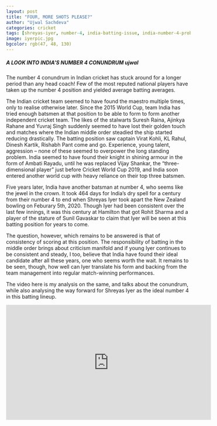 ```yaml
---
layout: post
title: "FOUR, MORE SHOTS PLEASE?"
author: "Ujwal Sachdeva"
categories: cricket
tags: [shreyas-iyer, number-4, india-batting-issue, india-number-4-problem]
image: iyerpic.jpg
bgcolor: rgb(47, 48, 130)
---
```

##### A LOOK INTO INDIA'S NUMBER 4 CONUNDRUM ujwal

The number 4 conundrum in Indian cricket has stuck around for a longer period than any head coach! Few of the most reputed national players have taken up the number 4 position and yielded average batting averages. 

The Indian cricket team seemed to have found the maestro multiple times, only to realise otherwise later. Since the 2015 World Cup, team India has tried enough batsmen at that position to be able to form to form another independent cricket team. The likes of the stalwarts Suresh Raina, Ajinkya Rahane and Yuvraj Singh suddenly seemed to have lost their golden touch and matches where the Indian middle order steadied the ship started reducing drastically. The batting position saw captain Virat Kohli, KL Rahul, Dinesh Kartik, Rishabh Pant come and go. Experience, young talent, aggression – none of these seemed to overpower the long standing problem. India seemed to have found their knight in shining armour in the form of Ambati Rayadu, until he was replaced Vijay Shankar, the “three-dimensional player” just before Cricket World Cup 2019, and India soon entered another world cup with heavy reliance on their top three batsmen. 

Five years later, India have another batsman at number 4, who seems like the jewel in the crown. It took 464 days for India’s dry spell for a century from their number 4 to end when Shreyas Iyer took apart the New Zealand bowling on Feburary 5th, 2020. Though Iyer had been consistent over the last few innings, it was this century at Hamilton that got Rohit Sharma and a player of the stature of Sunil Gavaskar to claim that Iyer will be seen at this batting position for years to come.  

The question, however, which remains to be answered is that of consistency of scoring at this position. The responsibility of batting in the middle order brings about criticism manifold and if young Iyer continues to be consistent and steady, I too, believe that India have found their ideal candidate after all these years, one who seems worth the wait. It remains to be seen, though, how well can Iyer translate his form and backing from the team management into regular match-winning performances.

The video here is my analysis on the same, and talks about the conundrum, while also analysing the way forward for Shreyas Iyer as the ideal number 4 in this batting lineup.

<iframe width="560" height="315" src="https://www.youtube.com/embed/mH_gFou2p08" frameborder="0" allow="accelerometer; autoplay; encrypted-media; gyroscope; picture-in-picture" allowfullscreen></iframe>